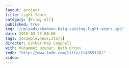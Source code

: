 ```yaml
---
layout: project
title: Light Years
category: [Film, All]
published: true
img: "/uploads/shaheen-baig-casting-light-years.jpg"
date: 2015-03-25 00:00
tags: [example,news,story]
director: Esther May Campbell
with: Muhammet Uzuner, Beth Orton 
imdb: "http://www.imdb.com/title/tt4059128/"
video: 
---
```



